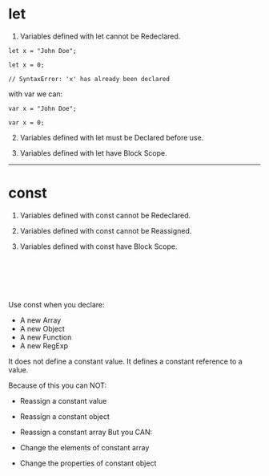 # let

1. Variables defined with let cannot be Redeclared.

``` 
let x = "John Doe";

let x = 0;

// SyntaxError: 'x' has already been declared
```
with var we can:
``` 
var x = "John Doe";

var x = 0;
```
2. Variables defined with let must be Declared before use.

3. Variables defined with let have Block Scope.

-----------------------------------------------------------------
# const
1. Variables defined with const cannot be Redeclared.

2. Variables defined with const cannot be Reassigned.

3. Variables defined with const have Block Scope.<br>
<br>
<br>
<br>
<br>
<br>
   Use const when you declare:

- A new Array
- A new Object
- A new Function
- A new RegExp

It does not define a constant value. It defines a constant reference to a value.

Because of this you can NOT:

- Reassign a constant value
- Reassign a constant object
- Reassign a constant array
But you CAN:

- Change the elements of constant array
- Change the properties of constant object